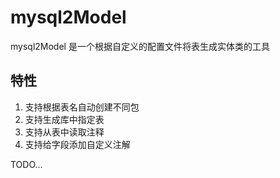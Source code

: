# mysql2Model

mysql2Model 是一个根据自定义的配置文件将表生成实体类的工具

## 特性

1. 支持根据表名自动创建不同包
2. 支持生成库中指定表
3. 支持从表中读取注释
4. 支持给字段添加自定义注解

TODO...
